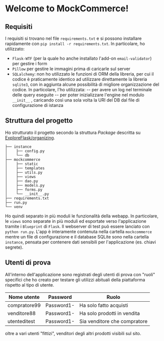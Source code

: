 # Welcome to MockCommerce!

## Requisiti

I requisiti si trovano nel file `requirements.txt` e si possono installare rapidamente con `pip install -r requirements.txt`. In particolare, ho utilizzato:
- `Flask-WTF` (per la quale ho anche installato l'add-on `email-validator`) per gestire i form
- `Pillow` per gestire le immagini prima di caricarle sul server 
- `SQLalchemy`: non ho utilizzato le funzioni di ORM della libreria, per cui il codice è praticamente identico ad utilizzare direttamente la libreria `sqlite3`, con in aggiunta alcune possibilità di migliore organizzazione del codice. In particolare, l'ho utilizzata:
-- per avere un log nel terminale delle query eseguite
-- per poter inizializzare l'engine nel modulo `__init__` , caricando così una sola volta la URI del DB dal file di configurazione di istanza

## Struttura del progetto

Ho strutturato il progetto secondo la struttura *Package* descritta su [ExploreFlask/organizing](http://exploreflask.com/en/latest/organizing.html). 
```
├── instance
│    ├── config.py
│    └── db
├── mockcommerce
│    ├── static
│    ├── templates
│    ├── utils.py
│    ├── views
│    ├── dao.py
│    ├── models.py
│    ├── forms.py
│    └── __init__.py
├── requirements.txt
├── run.py
└── venv
```
Ho quindi separato in più moduli le funzionalità della webapp. In particolare, le `views` sono separate in più moduli ed esportate verso l'applicazione tramite i `Blueprint` di `Flask`.
Il webserver di test può essere lanciato con `python run.py`. L'app è interamente contenuta nella cartella `mockcommerce` mentre un file di configurazione e il database SQLite sono nella cartella `instance`, pensata per contenere dati sensibili per l'applicazione (es. chiavi segrete).

## Utenti di prova

All'interno dell'applicazione sono registrati degli utenti di prova con "ruoli" specifici che ho creato per testare gli utilizzi abituali della piattaforma rispetto al tipo di utente.

| Nome utente | Password  | Ruolo |
|---|----|---|
| compratore99 | Password1- | Ha solo fatto acquisti |
| venditore88 | Password1- | Ha solo prodotti in vendita |
| utenteditest | Password1- | Sia venditore che compratore |
oltre a vari utenti "fittizi", venditori degli altri prodotti visibili sul sito.
